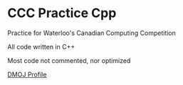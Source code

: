 # CCC Practice Cpp
Practice for Waterloo's Canadian Computing Competition

All code written in C++

Most code not commented, nor optimized

[DMOJ Profile](https://dmoj.ca/user/RyanLi)